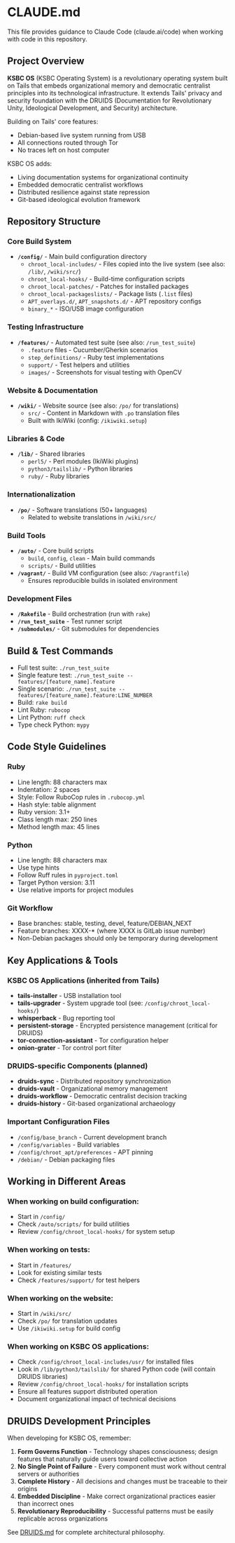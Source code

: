 # CLAUDE.md

This file provides guidance to Claude Code (claude.ai/code) when working with code in this repository.

## Project Overview

**KSBC OS** (KSBC Operating System) is a revolutionary operating system built on Tails that embeds organizational memory and democratic centralist principles into its technological infrastructure. It extends Tails' privacy and security foundation with the DRUIDS (Documentation for Revolutionary Unity, Ideological Development, and Security) architecture.

Building on Tails' core features:
- Debian-based live system running from USB
- All connections routed through Tor
- No traces left on host computer

KSBC OS adds:
- Living documentation systems for organizational continuity
- Embedded democratic centralist workflows
- Distributed resilience against state repression
- Git-based ideological evolution framework

## Repository Structure

### Core Build System
- **`/config/`** - Main build configuration directory
  - `chroot_local-includes/` - Files copied into the live system (see also: `/lib/`, `/wiki/src/`)
  - `chroot_local-hooks/` - Build-time configuration scripts
  - `chroot_local-patches/` - Patches for installed packages
  - `chroot_local-packageslists/` - Package lists (`.list` files)
  - `APT_overlays.d/`, `APT_snapshots.d/` - APT repository configs
  - `binary_*` - ISO/USB image configuration

### Testing Infrastructure
- **`/features/`** - Automated test suite (see also: `/run_test_suite`)
  - `.feature` files - Cucumber/Gherkin scenarios
  - `step_definitions/` - Ruby test implementations
  - `support/` - Test helpers and utilities
  - `images/` - Screenshots for visual testing with OpenCV

### Website & Documentation
- **`/wiki/`** - Website source (see also: `/po/` for translations)
  - `src/` - Content in Markdown with `.po` translation files
  - Built with IkiWiki (config: `/ikiwiki.setup`)

### Libraries & Code
- **`/lib/`** - Shared libraries
  - `perl5/` - Perl modules (IkiWiki plugins)
  - `python3/tailslib/` - Python libraries
  - `ruby/` - Ruby libraries

### Internationalization
- **`/po/`** - Software translations (50+ languages)
  - Related to website translations in `/wiki/src/`

### Build Tools
- **`/auto/`** - Core build scripts
  - `build`, `config`, `clean` - Main build commands
  - `scripts/` - Build utilities
- **`/vagrant/`** - Build VM configuration (see also: `/Vagrantfile`)
  - Ensures reproducible builds in isolated environment

### Development Files
- **`/Rakefile`** - Build orchestration (run with `rake`)
- **`/run_test_suite`** - Test runner script
- **`/submodules/`** - Git submodules for dependencies

## Build & Test Commands

- Full test suite: `./run_test_suite`
- Single feature test: `./run_test_suite -- features/[feature_name].feature`
- Single scenario: `./run_test_suite -- features/[feature_name].feature:LINE_NUMBER`
- Build: `rake build`
- Lint Ruby: `rubocop`
- Lint Python: `ruff check`
- Type check Python: `mypy`

## Code Style Guidelines

### Ruby
- Line length: 88 characters max
- Indentation: 2 spaces
- Style: Follow RuboCop rules in `.rubocop.yml`
- Hash style: table alignment
- Ruby version: 3.1+
- Class length max: 250 lines
- Method length max: 45 lines

### Python
- Line length: 88 characters max
- Use type hints
- Follow Ruff rules in `pyproject.toml`
- Target Python version: 3.11
- Use relative imports for project modules

### Git Workflow
- Base branches: stable, testing, devel, feature/DEBIAN_NEXT
- Feature branches: XXXX-* (where XXXX is GitLab issue number)
- Non-Debian packages should only be temporary during development

## Key Applications & Tools

### KSBC OS Applications (inherited from Tails)
- **tails-installer** - USB installation tool
- **tails-upgrader** - System upgrade tool (see: `/config/chroot_local-hooks/`)
- **whisperback** - Bug reporting tool
- **persistent-storage** - Encrypted persistence management (critical for DRUIDS)
- **tor-connection-assistant** - Tor configuration helper
- **onion-grater** - Tor control port filter

### DRUIDS-specific Components (planned)
- **druids-sync** - Distributed repository synchronization
- **druids-vault** - Organizational memory management
- **druids-workflow** - Democratic centralist decision tracking
- **druids-history** - Git-based organizational archaeology

### Important Configuration Files
- `/config/base_branch` - Current development branch
- `/config/variables` - Build variables
- `/config/chroot_apt/preferences` - APT pinning
- `/debian/` - Debian packaging files

## Working in Different Areas

### When working on build configuration:
- Start in `/config/`
- Check `/auto/scripts/` for build utilities
- Review `/config/chroot_local-hooks/` for system setup

### When working on tests:
- Start in `/features/`
- Look for existing similar tests
- Check `/features/support/` for test helpers

### When working on the website:
- Start in `/wiki/src/`
- Check `/po/` for translation updates
- Use `/ikiwiki.setup` for build config

### When working on KSBC OS applications:
- Check `/config/chroot_local-includes/usr/` for installed files
- Look in `/lib/python3/tailslib/` for shared Python code (will contain DRUIDS libraries)
- Review `/config/chroot_local-hooks/` for installation scripts
- Ensure all features support distributed operation
- Document organizational impact of technical decisions

## DRUIDS Development Principles

When developing for KSBC OS, remember:
1. **Form Governs Function** - Technology shapes consciousness; design features that naturally guide users toward collective action
2. **No Single Point of Failure** - Every component must work without central servers or authorities
3. **Complete History** - All decisions and changes must be traceable to their origins
4. **Embedded Discipline** - Make correct organizational practices easier than incorrect ones
5. **Revolutionary Reproducibility** - Successful patterns must be easily replicable across organizations

See [DRUIDS.md](./DRUIDS.md) for complete architectural philosophy.
